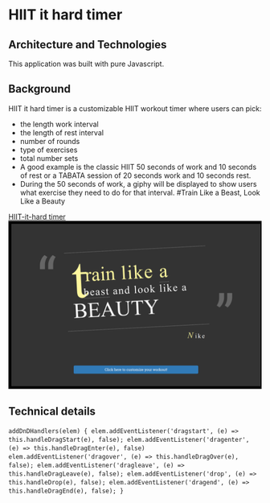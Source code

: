 # HIIT it hard timer

## Architecture and Technologies
This application was built with pure Javascript.

## Background
HIIT it hard timer is a customizable HIIT workout timer where users can pick:
* the length work interval
* the length of rest interval
* number of rounds
* type of exercises
* total number sets 
* A good example is the classic HIIT 50 seconds of work and 10 seconds of rest or
a TABATA session of 20 seconds work and 10 seconds rest.
* During the 50 seconds of work, a giphy will be displayed to show users what 
exercise they need to do for that interval.
#Train Like a Beast, Look Like a Beauty

[HIIT-it-hard timer](https://chinweenie.github.io/HIIT-it-hard-timer/)
<img src="dist/timer.png" alt="first page">

## Technical details
`
addDnDHandlers(elem) {
        elem.addEventListener('dragstart', (e) => this.handleDragStart(e), false);
        elem.addEventListener('dragenter', (e) => this.handleDragEnter(e), false)
        elem.addEventListener('dragover', (e) => this.handleDragOver(e), false);
        elem.addEventListener('dragleave', (e) => this.handleDragLeave(e), false);
        elem.addEventListener('drop', (e) => this.handleDrop(e), false);
        elem.addEventListener('dragend', (e) => this.handleDragEnd(e), false);
    }
`




